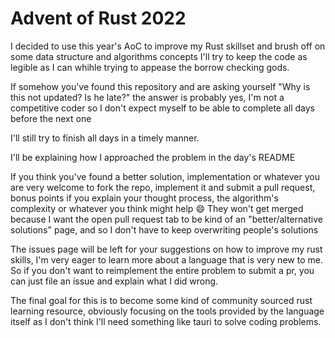 # Advent of Rust 2022 
I decided to use this year's AoC to improve my Rust skillset and brush off on some data structure and algorithms concepts
I'll try to keep the code as legible as I can whihle trying to appease the borrow checking gods.

If somehow you've found this repository and are asking yourself "Why is this not updated? Is he late?" the answer is probably yes, I'm not a competitive coder
so I don't expect myself to be able to complete all days before the next one

I'll still try to finish all days in a timely manner.

I'll be explaining how I approached the problem in the day's README

If you think you've found a better solution, implementation or whatever you are very welcome to fork the repo, implement it and submit a pull request, 
bonus points if you explain your thought process, the algorithm's complexity or whatever you think might help :smile:
They won't get merged because I want the open pull request tab to be kind of an "better/alternative solutions" page, and so I don't have to keep overwriting people's solutions

The issues page will be left for your suggestions on how to improve my rust skills, I'm very eager to learn more about a language that is very new to me.
So if you don't want to reimplement the entire problem to submit a pr, you can just file an issue and explain what I did wrong.

The final goal for this is to become some kind of community sourced rust learning resource, obviously focusing on the tools provided by the language itself
as I don't think I'll need something like tauri to solve coding problems.



